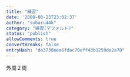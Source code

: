 ```yaml
---
title: "練習"
date: '2008-08-23T23:02:37'
author: "subaru44k"
category: "練習(デフォルト)"
status: "publish"
allowComments: true
convertBreaks: false
entryHash: "da3738eea6fdac70eff43b1259da2a78"
---
```

外周２周
